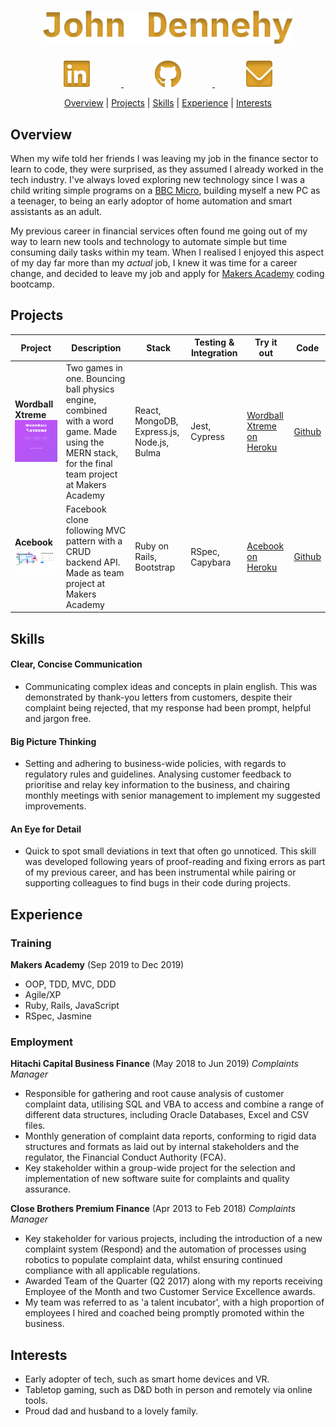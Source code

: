 <h1 align="center">
  <a  href="https://www.jdthegeek.com">
    <img src="./images/John Dennehy.svg?sanitize=true" Width="400" alt="John Dennehy"/>
  </a>
</h1>
  <p align="center">
    <a  href="https://www.linkedin.com/johnfdennehy">
      <img src="./images/linkedin.svg?sanitize=true" alt="Linkedin logo" hspace="50" height="42" width="42"/>
    </a>
    <a  href="https://www.github.com/jdthegeek">
      <img src="./images/github.svg?sanitize=true" alt="Github logo" hspace="50" height="42" width="42" />
    </a>
    <a  href="mailto:hello@jdthegeek.com">
      <img src="./images/email.svg?sanitize=true" alt="Email Icon" hspace="50" height="42" width="42"/>
    </a>
  </p>

<p align="center">
  <a href="#overview">Overview</a> |
  <a href="#projects">Projects</a> |
  <a href="#skills">Skills</a> |
  <a href="#experience">Experience</a> |
  <a href="#interests">Interests</a>
</p>

## Overview

When my wife told her friends I was leaving my job in the finance sector to learn to code, they were surprised, as they assumed I already worked in the tech industry. I've always loved exploring new technology since I was a child writing simple programs on a [BBC Micro](https://en.wikipedia.org/wiki/BBC_Micro), building myself a new PC as a teenager, to being an early adoptor of home automation and smart assistants as an adult.

My previous career in financial services often found me going out of my way to learn new tools and technology to automate simple but time consuming daily tasks within my team. When I realised I enjoyed this aspect of my day far more than my *actual* job, I knew it was time for a career change, and decided to leave my job and apply for [Makers Academy](https://makers.tech/) coding bootcamp.  

## Projects
| Project                                                                                                                             | Description                                                                                                                                        | Stack                                      | Testing & Integration | Try it out                                                         | Code                                            |
| ----------------------------------------------------------------------------------------------------------------------------------- | -------------------------------------------------------------------------------------------------------------------------------------------------- | ------------------------------------------ | --------------------- | ------------------------------------------------------------------ | ----------------------------------------------- |
| **Wordball Xtreme** </br><img src="./images/Wordball/screenshot-wordball.png" Width="400"> | Two games in one. Bouncing ball physics engine, combined with a word game. Made using the MERN stack, for the final team project at Makers Academy | React, MongoDB, Express.js, Node.js, Bulma | Jest, Cypress         | [Wordball Xtreme on Heroku](https://wordballxtreme.herokuapp.com/) | [Github](https://github.com/JDtheGeek/wordball) |
| **Acebook** </br><img src="./images/Acebook/Screenshot-acebook-register.png" Width="400"> | Facebook clone following MVC pattern with a CRUD backend API. Made as team project at Makers Academy                                               | Ruby on Rails, Bootstrap                   | RSpec, Capybara       | [Acebook on Heroku](https://acebook-facebuzz.herokuapp.com/)       | [Github](https://github.com/JDtheGeek/acebook)  |

## Skills

#### Clear, Concise Communication
- Communicating complex ideas and concepts in plain english. This was demonstrated by thank-you letters from customers, despite their complaint being rejected, that my response had been prompt, helpful and jargon free.

#### Big Picture Thinking
- Setting and adhering to business-wide policies, with regards to regulatory rules and guidelines. Analysing customer feedback to prioritise and relay key information to the business, and chairing monthly meetings with senior management to implement my suggested improvements.

#### An Eye for Detail
- Quick to spot small deviations in text that often go unnoticed. This skill was developed following years of proof-reading and fixing errors as part of my previous career, and has been instrumental while pairing or supporting colleagues to find bugs in their code during projects.

## Experience

### Training
**Makers Academy** (Sep 2019 to Dec 2019)

- OOP, TDD, MVC, DDD
- Agile/XP
- Ruby, Rails, JavaScript
- RSpec, Jasmine

### Employment
**Hitachi Capital Business Finance** (May 2018 to Jun 2019)
*Complaints Manager*
- Responsible for gathering and root cause analysis of customer complaint data, utilising SQL and VBA to access and combine a range of different data structures, including Oracle Databases, Excel and CSV files.
- Monthly generation of complaint data reports, conforming to rigid data structures and formats as laid out by internal stakeholders and the regulator, the Financial Conduct Authority (FCA).
- Key stakeholder within a group-wide project for the selection and implementation of new software suite for complaints and quality assurance.

**Close Brothers Premium Finance** (Apr 2013 to Feb 2018)
*Complaints Manager*
- Key stakeholder for various projects, including the introduction of a new complaint system (Respond) and the automation of processes using robotics to populate complaint data, whilst ensuring continued compliance with all applicable regulations.
- Awarded Team of the Quarter (Q2 2017) along with my reports receiving Employee of the Month and two Customer Service Excellence awards.
- My team was referred to as 'a talent incubator', with a high proportion of employees I hired and coached being promptly promoted within the business.


## Interests
- Early adopter of tech, such as smart home devices and VR.
- Tabletop gaming, such as D&D both in person and remotely via online tools.
- Proud dad and husband to a lovely family.


